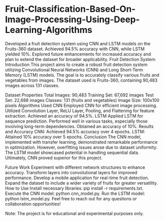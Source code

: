 # Fruit-Classification-Based-On-Image-Processing-Using-Deep-Learning-Algorithms
Developed a fruit detection system using CNN and LSTM models on the Fruits-360 dataset. Achieved 94.5% accuracy with CNN, while LSTM yielded 10%. Explored future enhancements for increased accuracy and plan to extend the dataset for broader applicability.
Fruit Detection System
Introduction
This project aims to create a robust fruit detection system utilizing Convolutional Neural Networks (CNN) and Long Short-Term Memory (LSTM) models. The goal is to accurately classify various fruits and vegetables from images. The dataset used is Fruits-360, containing 90,483 images across 131 classes.

Dataset Properties
Total Images: 90,483
Training Set: 67,692 images
Test Set: 22,688 images
Classes: 131 (fruits and vegetables)
Image Size: 100x100 pixels
Algorithms Used
CNN
Employed CNN for efficient image processing.
Utilized Convolution Layer, ReLU Layer, Pooling, and Flattening for feature extraction.
Achieved an accuracy of 94.5%.
LSTM
Applied LSTM for sequence prediction.
Performed well in various tasks, especially those involving long-term dependencies.
Obtained an accuracy of 10%.
Results and Accuracy
CNN: Achieved 94.5% accuracy over 4 epochs.
LSTM: Attained 10% accuracy over 5 epochs.
Conclusion
The CNN model, implemented with transfer learning, demonstrated remarkable performance in optimization. However, overfitting issues arose due to dataset uniformity. The LSTM model showcased potential in handling sequential data. Ultimately, CNN proved superior for this project.

Future Work
Experiment with different network structures to enhance accuracy.
Transform layers into convolutional layers for improved performance.
Develop a mobile application for real-time fruit detection.
Expand the dataset to include a wider variety of fruits for greater versatility.
How to Use
Install necessary libraries: pip install -r requirements.txt.
Execute the CNN model: python cnn_model.py.
Run the LSTM model: python lstm_model.py.
Feel free to reach out for any questions or collaboration opportunities!

Note: The project is for educational and experimental purposes only.
